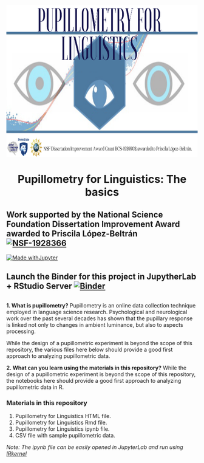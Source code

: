 <p align="center">
  <img width="800" height="400" src="https://github.com/prislb/Pupillometry_Basics/blob/main/BannerInfo.png">
</p>

<div align="center"> <h1 align="center"> Pupillometry for Linguistics: The basics </h1> </div>

## Work supported by the National Science Foundation Dissertation Improvement Award awarded to Priscila López-Beltrán  [![NSF-1928366](https://img.shields.io/badge/NSF-1928366-blue.svg)](https://www.nsf.gov/awardsearch/showAward?AWD_ID=1939903&HistoricalAwards=false) 

[![Made withJupyter](https://img.shields.io/badge/Made%20with-Jupyter-orange?style=for-the-badge&logo=Jupyter)](https://jupyter.org/try)
## Launch the Binder for this project in JupytherLab + RStudio Server [![Binder](https://mybinder.org/badge_logo.svg)](https://mybinder.org/v2/gh/prislb/Pupillometry_Basics.git/main??urlpath=rstudio)

## 



**1. What is pupillometry?**
Pupillometry is an online data collection technique employed in language science research. Psychological and neurological work over the past several decades has shown that the pupillary response is linked not only to changes in ambient luminance, but also to aspects processing.

While the design of a pupillometric experiment is beyond the scope of this repository, the various files here below should provide a good first approach to analyzing pupillometric data. 

**2. What can you learn using the materials in this repository?**
While the design of a pupillometric experiment is beyond the scope of this repository, the notebooks here should provide a good first approach to analyzing pupillometric data in R. 

### Materials in this repository
1. Pupillometry for Linguistics HTML file.
2. Pupillometry for Linguistics Rmd file.
3. Pupillometry for Linguistics ipynb file.
4. CSV file with sample pupillometric data.

*Note: The ipynb file can be easily opened in JupyterLab and run using [IRkernel](https://irkernel.github.io/)*
